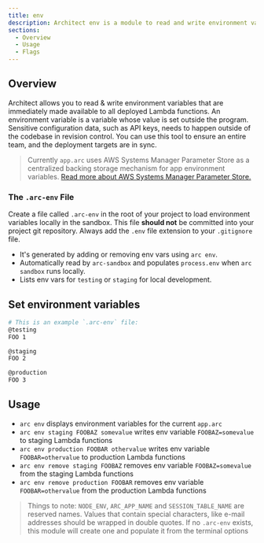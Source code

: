 ```yaml
---
title: env
description: Architect env is a module to read and write environment variables to AWS SSM Parameter store
sections:
  - Overview
  - Usage
  - Flags
---
```


## Overview

Architect allows you to read & write environment variables that are immediately made available to all deployed Lambda functions. An environment variable is a variable whose value is set outside the program. Sensitive configuration data, such as API keys, needs to happen outside of the codebase in revision control. You can use this tool to ensure an entire team, and the deployment targets are in sync.

> Currently `app.arc` uses AWS Systems Manager Parameter Store as a centralized backing storage mechanism for app environment variables. [Read more about AWS Systems Manager Parameter Store.](https://docs.aws.amazon.com/systems-manager/latest/userguide/systems-manager-paramstore.html)

### The `.arc-env` File

Create a file called `.arc-env` in the root of your project to load environment variables locally in the sandbox. This file **should not** be committed into your project git repository. Always add the `.env` file extension to your `.gitignore` file.

- It's generated by adding or removing env vars using `arc env`.
- Automatically read by `arc-sandbox` and populates `process.env` when `arc sandbox` runs locally.
- Lists env vars for `testing` or `staging` for local development.

## Set environment variables

```bash
# This is an example `.arc-env` file:
@testing 
FOO 1

@staging
FOO 2

@production
FOO 3
```

## Usage

- `arc env` displays environment variables for the current `app.arc`
- `arc env staging FOOBAZ somevalue` writes env variable `FOOBAZ=somevalue` to staging Lambda functions
- `arc env production FOOBAR othervalue` writes env variable `FOOBAR=othervalue` to production Lambda functions
- `arc env remove staging FOOBAZ` removes env variable `FOOBAZ=somevalue` from the staging Lambda functions
- `arc env remove production FOOBAR` removes env variable `FOOBAR=othervalue` from the production Lambda functions

> Things to note: `NODE_ENV`, `ARC_APP_NAME` and `SESSION_TABLE_NAME` are reserved names.
> Values that contain special characters, like e-mail addresses should be wrapped in double quotes. 
> If no `.arc-env` exists, this module will create one and populate it from the terminal options
